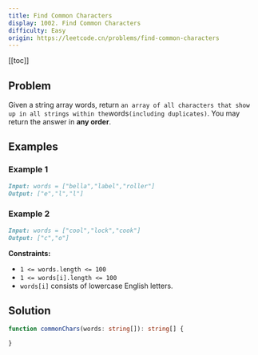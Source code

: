 ```yaml
---
title: Find Common Characters
display: 1002. Find Common Characters
difficulty: Easy
origin: https://leetcode.cn/problems/find-common-characters
---
```


[[toc]]

## Problem

Given a string array words, return `an array of all characters that show up in all strings within the`words`(including duplicates)`. You may return the answer in **any order**.

## Examples

### Example 1

```md
Input: words = ["bella","label","roller"]
Output: ["e","l","l"]
```

### Example 2

```md
Input: words = ["cool","lock","cook"]
Output: ["c","o"]
```

**Constraints:**

- `1 <= words.length <= 100`
- `1 <= words[i].length <= 100`
- `words[i]` consists of lowercase English letters.

## Solution

```ts
function commonChars(words: string[]): string[] {

}
```

